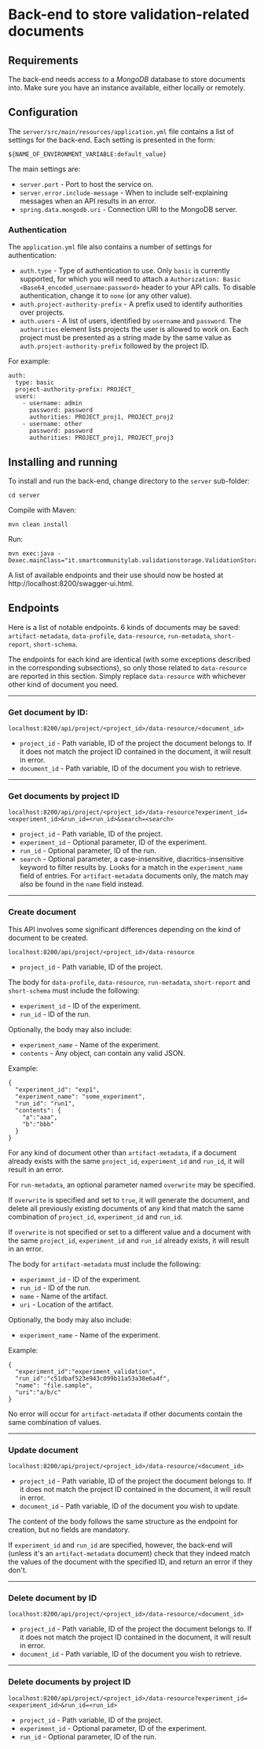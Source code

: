 # Back-end to store validation-related documents

## Requirements

The back-end needs access to a *MongoDB* database to store documents into. Make sure you have an instance available, either locally or remotely.

## Configuration

The `server/src/main/resources/application.yml` file contains a list of settings for the back-end. Each setting is presented in the form:
```
${NAME_OF_ENVIRONMENT_VARIABLE:default_value}
```

The main settings are:

* `server.port` - Port to host the service on.
* `server.error.include-message` - When to include self-explaining messages when an API results in an error.
* `spring.data.mongodb.uri` - Connection URI to the MongoDB server.

### Authentication

The `application.yml` file also contains a number of settings for authentication:
* `auth.type` - Type of authentication to use. Only `basic` is currently supported, for which you will need to attach a `Authorization: Basic <Base64_encoded_username:password>` header to your API calls. To disable authentication, change it to `none` (or any other value).
* `auth.project-authority-prefix` - A prefix used to identify authorities over projects.
* `auth.users` - A list of users, identified by `username` and `password`. The `authorities` element lists projects the user is allowed to work on. Each project must be presented as a string made by the same value as `auth.project-authority-prefix` followed by the project ID.

For example:
```
auth:
  type: basic
  project-authority-prefix: PROJECT_
  users:
    - username: admin
      password: password
      authorities: PROJECT_proj1, PROJECT_proj2
    - username: other
      password: password
      authorities: PROJECT_proj1, PROJECT_proj3
```

## Installing and running

To install and run the back-end, change directory to the `server` sub-folder:
```
cd server
```

Compile with Maven:
```
mvn clean install
```

Run:
```
mvn exec:java -Dexec.mainClass="it.smartcommunitylab.validationstorage.ValidationStorageApplication"
```

A list of available endpoints and their use should now be hosted at http://localhost:8200/swagger-ui.html.

## Endpoints

Here is a list of notable endpoints. 6 kinds of documents may be saved: `artifact-metadata`, `data-profile`, `data-resource`, `run-metadata`, `short-report`, `short-schema`.

The endpoints for each kind are identical (with some exceptions described in the corresponding subsections), so only those related to `data-resource` are reported in this section. Simply replace `data-resource` with whichever other kind of document you need.

---

### Get document by ID:

```
localhost:8200/api/project/<project_id>/data-resource/<document_id>
```
* `project_id` - Path variable, ID of the project the document belongs to. If it does not match the project ID contained in the document, it will result in error.
* `document_id` - Path variable, ID of the document you wish to retrieve.

---

### Get documents by project ID
```
localhost:8200/api/project/<project_id>/data-resource?experiment_id=<experiment_id>&run_id=<run_id>&search=<search>
```
* `project_id` - Path variable, ID of the project.
* `experiment_id` - Optional parameter, ID of the experiment.
* `run_id` - Optional parameter, ID of the run.
* `search` - Optional parameter, a case-insensitive, diacritics-insensitive keyword to filter results by. Looks for a match in the `experiment_name` field of entries. For `artifact-metadata` documents only, the match may also be found in the `name` field instead.

---

### Create document
This API involves some significant differences depending on the kind of document to be created.

```
localhost:8200/api/project/<project_id>/data-resource
```
* `project_id` - Path variable, ID of the project.

The body for `data-profile`, `data-resource`, `run-metadata`, `short-report` and `short-schema` must include the following:
* `experiment_id` - ID of the experiment.
* `run_id` - ID of the run.

Optionally, the body may also include:
* `experiment_name` - Name of the experiment.
* `contents` - Any object, can contain any valid JSON.

Example:
```
{
  "experiment_id": "exp1",
  "experiment_name": "some_experiment",
  "run_id": "run1",
  "contents": {
    "a":"aaa",
    "b":"bbb"
  }
}
```

For any kind of document other than `artifact-metadata`, if a document already exists with the same `project_id`, `experiment_id` and `run_id`, it will result in an error.

For `run-metadata`, an optional parameter named `overwrite` may be specified.

If `overwrite` is specified and set to `true`, it will generate the document, and delete all previously existing documents of any kind that match the same combination of `project_id`, `experiment_id` and `run_id`.

If `overwrite` is not specified or set to a different value and a document with the same `project_id`, `experiment_id` and `run_id` already exists, it will result in an error.

The body for `artifact-metadata` must include the following:
* `experiment_id` - ID of the experiment.
* `run_id` - ID of the run.
* `name` - Name of the artifact.
* `uri` - Location of the artifact.

Optionally, the body may also include:
* `experiment_name` - Name of the experiment.

Example:
```
{
  "experiment_id":"experiment_validation",
  "run_id":"c51dbaf523e943c099b11a53a38e6a4f",
  "name": "file.sample",
  "uri":"a/b/c"
}
```

No error will occur for `artifact-metadata` if other documents contain the same combination of values.

---

### Update document
```
localhost:8200/api/project/<project_id>/data-resource/<document_id>
```
* `project_id` - Path variable, ID of the project the document belongs to. If it does not match the project ID contained in the document, it will result in error.
* `document_id` - Path variable, ID of the document you wish to update.

The content of the body follows the same structure as the endpoint for creation, but no fields are mandatory.

If `experiment_id` and `run_id` are specified, however, the back-end will (unless it's an `artifact-metadata` document) check that they indeed match the values of the document with the specified ID, and return an error if they don't.

---

### Delete document by ID
```
localhost:8200/api/project/<project_id>/data-resource/<document_id>
```
* `project_id` - Path variable, ID of the project the document belongs to. If it does not match the project ID contained in the document, it will result in error.
* `document_id` - Path variable, ID of the document you wish to retrieve.

---

### Delete documents by project ID
```
localhost:8200/api/project/<project_id>/data-resource?experiment_id=<experiment_id>&run_id=<run_id>
```
* `project_id` - Path variable, ID of the project.
* `experiment_id` - Optional parameter, ID of the experiment.
* `run_id` - Optional parameter, ID of the run.
